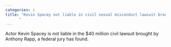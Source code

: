 ```yaml
---
categories: c
title: "Kevin Spacey not liable in civil sexual misconduct lawsuit brought by Anthony Rapp jury rules
      "
---
```

Actor Kevin Spacey is not liable in the $40 million civil lawsuit brought by Anthony Rapp, a federal jury has found.
      